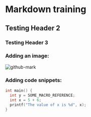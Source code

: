 # <h1> Markdown training 
## <h2> Testing Header 2
### <h3> Testing Header 3

### Adding an image: 
![github-mark](https://github.com/user-attachments/assets/c4e892a8-aeee-4b2e-8951-2fde474dbaee)

### Adding code snippets:
```c
int main() {
  int y = SOME_MACRO_REFERENCE;
  int x = 5 + 6;
  printf("The value of x is %d", x); 
}
```
